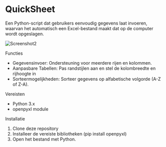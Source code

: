 # QuickSheet
Een Python-script dat gebruikers eenvoudig gegevens laat invoeren, waarvan het automatisch een Excel-bestand maakt dat op de computer wordt opgeslagen.

![Screenshot2](Screenshot2.png)

Functies
- Gegevensinvoer: Ondersteuning voor meerdere rijen en kolommen.
- Aanpasbare Tabellen: Pas randstijlen aan en stel de kolombreedte en rijhoogte in
- Sorteermogelijkheden: Sorteer gegevens op alfabetische volgorde (A-Z of Z-A).

Vereisten
- Python 3.x
- openpyxl module

Installatie
1. Clone deze repository
2. Installeer de vereiste bibliotheken (pip install openpyxl)
3. Open het bestand met Python.
